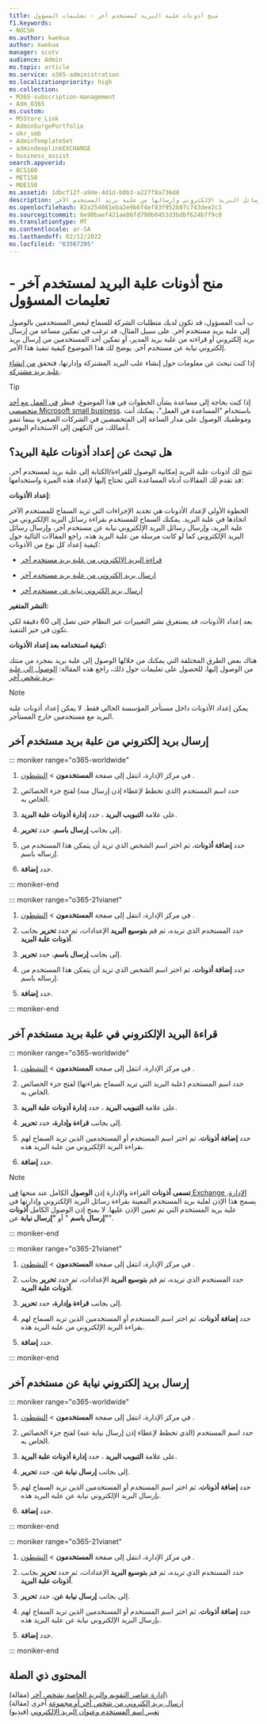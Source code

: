 ```yaml
---
title: منح أذونات علبة البريد لمستخدم آخر - تعليمات المسؤول
f1.keywords:
- NOCSH
ms.author: kwekua
author: kwekua
manager: scotv
audience: Admin
ms.topic: article
ms.service: o365-administration
ms.localizationpriority: high
ms.collection:
- M365-subscription-management
- Adm_O365
ms.custom:
- MSStore_Link
- AdminSurgePortfolio
- okr_smb
- AdminTemplateSet
- admindeeplinkEXCHANGE
- business_assist
search.appverid:
- BCS160
- MET150
- MOE150
ms.assetid: 1dbcf12f-a9de-4d1d-b0b3-a227f8a736d8
description: منح المستخدم الحق في الوصول إلى علبة بريد مستخدم آخر، مما يسمح للمستخدم بقراءة رسائل البريد الإلكتروني وإرسالها من علبة بريد المستخدم الآخر.
ms.openlocfilehash: 82a254081eba2e9b6f4ef83f952b07c743dee2c1
ms.sourcegitcommit: 6e90baef421ae06fd790b0453d3bdbf624b7f9c0
ms.translationtype: MT
ms.contentlocale: ar-SA
ms.lasthandoff: 02/12/2022
ms.locfileid: "63567295"
---
```

# <a name="give-mailbox-permissions-to-another-user---admin-help"></a>منح أذونات علبة البريد لمستخدم آخر - تعليمات المسؤول

ب أنت المسؤول، قد تكون لديك متطلبات الشركة للسماح لبعض المستخدمين بالوصول إلى علبة بريد مستخدم آخر. على سبيل المثال، قد ترغب في تمكين مساعد من إرسال بريد إلكتروني أو قراءته من علبة بريد المدير، أو تمكين أحد المستخدمين من إرسال بريد إلكتروني نيابة عن مستخدم آخر. يوضح لك هذا الموضوع كيفية تنفيذ هذا الأمر.
  
إذا كنت تبحث عن معلومات حول إنشاء علب البريد المشتركة وإدارتها، فتحقق [من إنشاء علبة بريد مشتركة](../email/create-a-shared-mailbox.md).

> [!TIP]
> إذا كنت بحاجة إلى مساعدة بشأن الخطوات في هذا الموضوع، فنظر [في العمل مع أحد متخصصي Microsoft small business](https://go.microsoft.com/fwlink/?linkid=2186871). باستخدام "المساعدة في العمل"، يمكنك أنت وموظفيك الوصول على مدار الساعة إلى المتخصصين في الشركات الصغيرة بينما تنمو أعمالك، من التكهين إلى الاستخدام اليومي.
    
## <a name="looking-to-set-up-mailbox-permissions"></a>هل تبحث عن إعداد أذونات علبة البريد؟

تتيح لك أذونات علبة البريد إمكانية الوصول للقراءة/الكتابة إلى علبة بريد لمستخدم آخر. قد تقدم لك المقالات أدناه المساعدة التي تحتاج إليها لإعداد هذه الميزة واستخدامها:
  
 **إعداد الأذونات:**
  
الخطوة الأولى لإعداد الأذونات هي تحديد الإجراءات التي تريد السماح للمستخدم الآخر اتخاذها في علبة البريد. يمكنك السماح للمستخدم بقراءة رسائل البريد الإلكتروني من علبة البريد، وإرسال رسائل البريد الإلكتروني نيابة عن مستخدم آخر، وإرسال رسائل البريد الإلكتروني كما لو كانت مرسلة من علبة البريد هذه. راجع المقالات التالية حول كيفية إعداد كل نوع من الأذونات:
  
- [قراءة البريد الإلكتروني من علبة بريد مستخدم آخر](give-mailbox-permissions-to-another-user.md#read-email-in-another-users-mailbox)
    
- [إرسال بريد إلكتروني من علبة بريد مستخدم آخر](give-mailbox-permissions-to-another-user.md#send-email-from-another-users-mailbox)

- [إرسال بريد إلكتروني نيابة عن مستخدم آخر](give-mailbox-permissions-to-another-user.md#send-email-on-behalf-of-another-user)
    
 **النشر المتغير:**
  
بعد إعداد الأذونات، قد يستغرق نشر التغييرات عبر النظام حتى تصل إلى 60 دقيقة لكي تكون في حيز التنفيذ.
  
 **كيفية استخدامه بعد إعداد الأذونات:**
  
هناك بعض الطرق المختلفة التي يمكنك من خلالها الوصول إلى علبة بريد بمجرد من منتك من الوصول إليها. للحصول على تعليمات حول ذلك، راجع هذه المقالة: [الوصول إلى علبة بريد شخص آخر](https://support.microsoft.com/office/A909AD30-E413-40B5-A487-0EA70B763081).

> [!NOTE]
> يمكن إعداد الأذونات داخل مستأجر المؤسسة الحالي فقط. لا يمكن إعداد أذونات علبة البريد مع مستخدمين خارج المستأجر.
  
## <a name="send-email-from-another-users-mailbox"></a>إرسال بريد إلكتروني من علبة بريد مستخدم آخر

::: moniker range="o365-worldwide"

1. في مركز الإدارة، انتقل إلى صفحة **المستخدمون** \> <a href="https://go.microsoft.com/fwlink/p/?linkid=834822" target="_blank">النشطون</a> .  
    
2. حدد اسم المستخدم (الذي تخطط لإعطاء إذن إرسال منه) لفتح جزء الخصائص الخاص به.
    
3. على علامة **التبويب البريد** ، حدد **إدارة أذونات علبة البريد**.

4. إلى بجانب **إرسال باسم**، حدد **تحرير**. 

5. حدد **إضافة أذونات**، ثم اختر اسم الشخص الذي تريد أن يتمكن هذا المستخدم من إرساله باسم. 
    
6. حدد **إضافة**.
 
::: moniker-end

::: moniker range="o365-21vianet"

1. في مركز الإدارة، انتقل إلى صفحة **المستخدمون** \> <a href="https://go.microsoft.com/fwlink/p/?linkid=850628" target="_blank">النشطون</a> . 

2. حدد المستخدم الذي تريده، ثم قم **بتوسيع البريد** الإعدادات، ثم حدد **تحرير** بجانب **أذونات علبة البريد**.

3. إلى بجانب **إرسال باسم**، حدد **تحرير**. 

4. حدد **إضافة أذونات**، ثم اختر اسم الشخص الذي تريد أن يتمكن هذا المستخدم من إرساله باسم. 
    
5. حدد **إضافة**.

::: moniker-end
  
## <a name="read-email-in-another-users-mailbox"></a>قراءة البريد الإلكتروني في علبة بريد مستخدم آخر

::: moniker range="o365-worldwide"

1. في مركز الإدارة، انتقل إلى صفحة **المستخدمون** \> <a href="https://go.microsoft.com/fwlink/p/?linkid=834822" target="_blank">النشطون</a> .  
    
2. حدد اسم المستخدم (علبة البريد التي تريد السماح بقراءتها) لفتح جزء الخصائص الخاص به.
    
3. على علامة **التبويب البريد** ، حدد **إدارة أذونات علبة البريد**.
    
4. إلى بجانب **قراءة وإدارة،** حدد **تحرير**. 
    
5. حدد **إضافة أذونات**، ثم اختر اسم المستخدم أو المستخدمين الذين تريد السماح لهم بقراءة البريد الإلكتروني من علبة البريد هذه.

6. حدد **إضافة**.


> [!NOTE]
> **تسمى** **أذونات** القراءة والإدارة إذن **الوصول** الكامل عند منحها <a href="https://go.microsoft.com/fwlink/p/?linkid=2059104" target="_blank">في Exchange الإدارة</a>. يسمح هذا الإذن لعلبة بريد المستخدم المعينة بقراءة رسائل البريد الإلكتروني وإدارتها في علبة بريد المستخدم التي تم تعيين الإذن عليها. لا يمنح إذن الوصول الكامل **أذونات "إرسال باسم** " أو **"إرسال نيابة**  عن".

::: moniker-end

::: moniker range="o365-21vianet"

1. في مركز الإدارة، انتقل إلى صفحة **المستخدمون** \> <a href="https://go.microsoft.com/fwlink/p/?linkid=850628" target="_blank">النشطون</a> . 
  
2. حدد المستخدم الذي تريده، ثم قم **بتوسيع البريد** الإعدادات، ثم حدد **تحرير** بجانب **أذونات علبة البريد**.
    
3. إلى بجانب **قراءة وإدارة،** حدد **تحرير**. 
    
4. حدد **إضافة أذونات**، ثم اختر اسم المستخدم أو المستخدمين الذين تريد السماح لهم بقراءة البريد الإلكتروني من علبة البريد هذه.

5. حدد **إضافة**.

::: moniker-end


## <a name="send-email-on-behalf-of-another-user"></a>إرسال بريد إلكتروني نيابة عن مستخدم آخر

::: moniker range="o365-worldwide"

1. في مركز الإدارة، انتقل إلى صفحة **المستخدمون** \> <a href="https://go.microsoft.com/fwlink/p/?linkid=834822" target="_blank">النشطون</a> .  

2. حدد اسم المستخدم (الذي تخطط لإعطاء إذن إرسال نيابة عنه) لفتح جزء  الخصائص الخاص به.
    
3. على علامة **التبويب البريد** ، حدد **إدارة أذونات علبة البريد**.
    
4. إلى بجانب **إرسال نيابة عن**، حدد **تحرير**.

5. حدد **إضافة أذونات**، ثم اختر اسم المستخدم أو المستخدمين الذين تريد السماح لهم بإرسال البريد الإلكتروني نيابة عن علبة البريد هذه.

6. حدد **إضافة**.

::: moniker-end

::: moniker range="o365-21vianet"

1. في مركز الإدارة، انتقل إلى صفحة **المستخدمون** \> <a href="https://go.microsoft.com/fwlink/p/?linkid=850628" target="_blank">النشطون</a> . 

2. حدد المستخدم الذي تريده، ثم قم **بتوسيع البريد** الإعدادات، ثم حدد **تحرير** بجانب **أذونات علبة البريد**.

3. إلى بجانب **إرسال نيابة عن**، حدد **تحرير**.
    
4. حدد **إضافة أذونات**، ثم اختر اسم المستخدم أو المستخدمين الذين تريد السماح لهم بإرسال البريد الإلكتروني نيابة عن علبة البريد هذه.

5. حدد **إضافة**.

::: moniker-end


## <a name="related-content"></a>المحتوى ذي الصلة
  
[إدارة عناصر التقويم والبريد الخاصة بشخص آخر](https://support.microsoft.com/office/afb79d6b-2967-43b9-a944-a6b953190af5) (مقالة)\   
[إرسال بريد إلكتروني من شخص آخر أو مجموعة](https://support.microsoft.com/office/0f4964af-aec6-484b-a65c-0434df8cdb6b) أخرى (مقالة)\
[تغيير اسم المستخدم وعنوان البريد الإلكتروني](../add-users/change-a-user-name-and-email-address.md) (فيديو)

